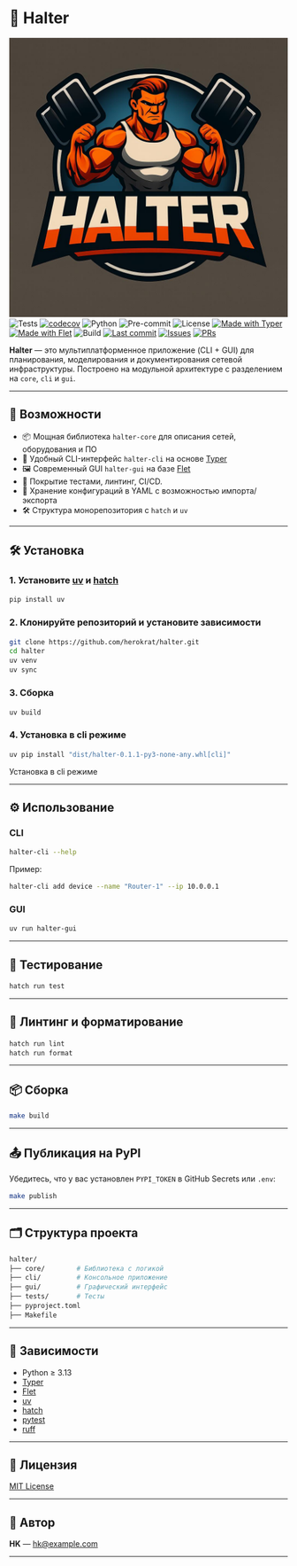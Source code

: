 # 🧠 Halter

![Logo](/src/assets/logo.jpg "Halter")
![Tests](https://github.com/herokrat/halter/actions/workflows/tests.yml/badge.svg)
[![codecov](https://codecov.io/gh/herokrat/halter/graph/badge.svg?token=SOY22473CK)](https://codecov.io/gh/herokrat/halter)
![Python](https://img.shields.io/badge/python-3.13-blue)
![Pre-commit](https://img.shields.io/badge/pre--commit-enabled-brightgreen?logo=pre-commit)
![License](https://img.shields.io/github/license/herokrat/halter)
[![Made with Typer](https://img.shields.io/badge/-Made%20with%20Typer-green?logo=python&logoColor=white)](https://github.com/tiangolo/typer)
[![Made with Flet](https://img.shields.io/badge/Made%20with-Flet-blue?logo=flutter)](https://flet.dev/)
![Build](https://img.shields.io/github/actions/workflow/status/herokrat/halter/tests.yml?label=build)
[![Last commit](https://img.shields.io/github/last-commit/herokrat/halter)](https://github.com/herokrat/halter/commits/main)
[![Issues](https://img.shields.io/github/issues/herokrat/halter)](https://github.com/herokrat/halter/issues)
[![PRs](https://img.shields.io/github/issues-pr/herokrat/halter)](https://github.com/herokrat/halter/pulls)

**Halter** — это мультиплатформенное приложение (CLI + GUI) для планирования, моделирования и документирования сетевой инфраструктуры. Построено на модульной архитектуре с разделением на `core`, `cli` и `gui`.

---

## 🚀 Возможности

- 📦 Мощная библиотека `halter-core` для описания сетей, оборудования и ПО
- 🔧 Удобный CLI-интерфейс `halter-cli` на основе [Typer](https://typer.tiangolo.com/)
- 🖼️ Современный GUI `halter-gui` на базе [Flet](https://flet.dev/)
- 🧪 Покрытие тестами, линтинг, CI/CD.
- 📁 Хранение конфигураций в YAML с возможностью импорта/экспорта
- 🛠️ Структура монорепозитория с `hatch` и `uv`

---

## 🛠️ Установка

### 1. Установите [uv](https://github.com/astral-sh/uv) и [hatch](https://hatch.pypa.io/)

```bash
pip install uv
````

### 2. Клонируйте репозиторий и установите зависимости

```bash
git clone https://github.com/herokrat/halter.git
cd halter
uv venv
uv sync
```

### 3. Сборка

`uv build`

### 4. Установка в cli режиме

```bash
uv pip install "dist/halter-0.1.1-py3-none-any.whl[cli]"
```

Установка в cli режиме

---

## ⚙️ Использование

### CLI

```bash
halter-cli --help
```

Пример:

```bash
halter-cli add device --name "Router-1" --ip 10.0.0.1
```

### GUI

```bash
uv run halter-gui
```

---

## 🧪 Тестирование

```bash
hatch run test
```

---

## 🧼 Линтинг и форматирование

```bash
hatch run lint
hatch run format
```

---

## 📦 Сборка

```bash
make build
```

---

## 📤 Публикация на PyPI

Убедитесь, что у вас установлен `PYPI_TOKEN` в GitHub Secrets или `.env`:

```bash
make publish
```

---

## 🗂️ Структура проекта

```bash
halter/
├── core/        # Библиотека с логикой
├── cli/         # Консольное приложение
├── gui/         # Графический интерфейс
├── tests/       # Тесты
├── pyproject.toml
├── Makefile
```

---

## 🧠 Зависимости

- Python ≥ 3.13
- [Typer](https://typer.tiangolo.com/)
- [Flet](https://flet.dev/)
- [uv](https://github.com/astral-sh/uv)
- [hatch](https://hatch.pypa.io/)
- [pytest](https://docs.pytest.org/)
- [ruff](https://docs.astral.sh/ruff/)

---

## 📝 Лицензия

[MIT License](./LICENSE)

---

## 👤 Автор

**HK** — [hk@example.com](mailto:hk@example.com)

---

